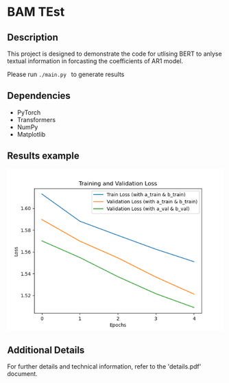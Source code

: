 # BAM TEst

## Description

This project is designed to demonstrate the code for utlising BERT to anlyse textual information in forcasting the coefficients of AR1 model.

Please run ```./main.py ``` to generate results

## Dependencies

- PyTorch
- Transformers
- NumPy
- Matplotlib

## Results example
![Cumulative Gains Plot](loss_plot1.png)


## Additional Details

For further details and technical information, refer to the 'details.pdf' document.
